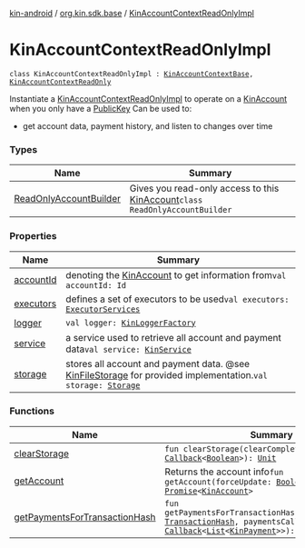 [kin-android](../../index.md) / [org.kin.sdk.base](../index.md) / [KinAccountContextReadOnlyImpl](./index.md)

# KinAccountContextReadOnlyImpl

`class KinAccountContextReadOnlyImpl : `[`KinAccountContextBase`](../-kin-account-context-base/index.md)`, `[`KinAccountContextReadOnly`](../-kin-account-context-read-only/index.md)

Instantiate a [KinAccountContextReadOnlyImpl](./index.md) to operate on a [KinAccount](../../org.kin.sdk.base.models/-kin-account/index.md) when you only have a [PublicKey](#)
Can be used to:

* get account data, payment history, and listen to changes over time

### Types

| Name | Summary |
|---|---|
| [ReadOnlyAccountBuilder](-read-only-account-builder/index.md) | Gives you read-only access to this [KinAccount](../../org.kin.sdk.base.models/-kin-account/index.md)`class ReadOnlyAccountBuilder` |

### Properties

| Name | Summary |
|---|---|
| [accountId](account-id.md) | denoting the [KinAccount](../../org.kin.sdk.base.models/-kin-account/index.md) to get information from`val accountId: Id` |
| [executors](executors.md) | defines a set of executors to be used`val executors: `[`ExecutorServices`](../../org.kin.sdk.base.tools/-executor-services/index.md) |
| [logger](logger.md) | `val logger: `[`KinLoggerFactory`](../../org.kin.sdk.base.tools/-kin-logger-factory/index.md) |
| [service](service.md) | a service used to retrieve all account and payment data`val service: `[`KinService`](../../org.kin.sdk.base.network.services/-kin-service/index.md) |
| [storage](storage.md) | stores all account and payment data. @see [KinFileStorage](#) for provided implementation.`val storage: `[`Storage`](../../org.kin.sdk.base.storage/-storage/index.md) |

### Functions

| Name | Summary |
|---|---|
| [clearStorage](clear-storage.md) | `fun clearStorage(clearCompleteCallback: `[`Callback`](../../org.kin.sdk.base.tools/-callback/index.md)`<`[`Boolean`](https://kotlinlang.org/api/latest/jvm/stdlib/kotlin/-boolean/index.html)`>): `[`Unit`](https://kotlinlang.org/api/latest/jvm/stdlib/kotlin/-unit/index.html) |
| [getAccount](get-account.md) | Returns the account info`fun getAccount(forceUpdate: `[`Boolean`](https://kotlinlang.org/api/latest/jvm/stdlib/kotlin/-boolean/index.html)`): `[`Promise`](../../org.kin.sdk.base.tools/-promise/index.md)`<`[`KinAccount`](../../org.kin.sdk.base.models/-kin-account/index.md)`>` |
| [getPaymentsForTransactionHash](get-payments-for-transaction-hash.md) | `fun getPaymentsForTransactionHash(transactionHash: `[`TransactionHash`](../../org.kin.sdk.base.models/-transaction-hash/index.md)`, paymentsCallback: `[`Callback`](../../org.kin.sdk.base.tools/-callback/index.md)`<`[`List`](https://kotlinlang.org/api/latest/jvm/stdlib/kotlin.collections/-list/index.html)`<`[`KinPayment`](../../org.kin.sdk.base.models/-kin-payment/index.md)`>>): `[`Unit`](https://kotlinlang.org/api/latest/jvm/stdlib/kotlin/-unit/index.html) |
